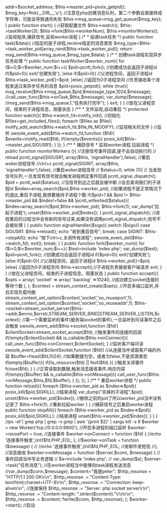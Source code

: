 <?php

class Worker{

    //监听socket

    protected $socket = NULL;

    //连接事件回调

    public $onConnect = NULL;

    public  $reusePort=1;

    //接收消息事件回调

    public $onMessage = NULL;

    public $workerNum=3; //子进程个数

    public  $allSocket; //存放所有socket

    public  $addr;

    protected $worker_pid; //子进程pid

    protected  $master_pid;//主进程id

    protected  $watch_fd;//文件监视的句柄

    protected  $task_worker_pid; //task进程id

    protected  $msg_queue; //队列的句柄

    public function __construct($socket_address) {

        //监听地址+端口

        $this->addr=$socket_address;

        $this->master_pid=posix_getpid();

        $msg_key=ftok(__DIR__,'u'); //注意在php创建消息队列，第二个参数会直接转成字符串，可能会导致通讯失败

        $this->msg_queue=msg_get_queue($msg_key);

    }



    public function start() {

        //获取配置文件

        $this->watch();

        $this->taskWorker(3);

        $this->fork($this->workerNum);

        $this->monitorWorkers(); //监视程序,捕获信号,监视worker进程

    }



    /*

     * 投递task任务

     */

    public function task($data){

        //指定的是子进程,receive指定的消息类型

        $msg_type=$this->task_worker_pid[array_rand($this->task_worker_pid)];

        return msg_send($this->msg_queue,$msg_type,$data);

    }

    /*

     * 创建task进程实现异步任务处理

     */

    public function taskWorker($worker_num){

        for ($i=0;$i<$worker_num;$i++){

            $pid=pcntl_fork(); //创建成功会返回子进程id

            if($pid<0){

                exit('创建失败');

            }else if($pid>0){

                //父进程空间，返回子进程id

                $this->task_worker_pid[]=$pid;

            }else{ //返回为0子进程空间

                 //负责接收某个进程发送过来异步任务的消息

                $pid=posix_getpid();

                 while (true){

                    msg_receive($this->msg_queue,$pid,$message_type,1024,$message);

                    //call_user_func($this->onTask,$this,$message);

                    var_dump($message);



                    //msg_send($this->msg_queue,1,"任务执行完毕");

                 }

                exit;

            }

        }

        //放在父进程空间，结束的子进程信息，阻塞状态

    }



    /**

     * 文件监视,自动重启

     */

    protected  function watch(){

        $this->watch_fd=inotify_init(); //初始化

        $files=get_included_files();

        foreach ($files as $file){

            inotify_add_watch($this->watch_fd,$file,IN_MODIFY); //监视相关的文件

        }

        //监听

        swoole_event_add($this->watch_fd,function ($fd){

            $events=inotify_read($fd);

            if(!empty($events)){

                posix_kill($this->master_pid,SIGUSR1);

            }

        });

    }

    /**

     * 捕获信号

     * 监视worker进程.拉起进程

     */

    public  function monitorWorkers (){

         //注册信号事件回调,是不会自动执行的

        // reload

        pcntl_signal(SIGUSR1, array($this, 'signalHandler'),false); //重启woker进程信号

        //ctrl+c

        pcntl_signal(SIGINT, array($this, 'signalHandler'),false); //重启woker进程信号



        //

        $status=0;

        while (1){

            // 当发现信号队列,一旦发现有信号就会触发进程绑定事件回调

            pcntl_signal_dispatch();

            $pid = pcntl_wait($status); //当信号到达之后就会被中断

            //会去查询我们的子进程id

            $index=array_search($pid,$this->worker_pid);

            //如果进程不是正常情况下的退出,重启子进程,我想要维持子进程个数

            if($pid>1 && $pid != $this->master_pid && $index!=false && !pcntl_wifexited($status)){

                     $index=array_search($pid,$this->worker_pid);

                     $this->fork(1);

                     var_dump('拉起子进程');

                     unset($this->worker_pid[$index]);

            }

            pcntl_signal_dispatch();

            //进程重启的过程当中会有新的信号过来,如果没有调用pcntl_signal_dispatch,信号不会被处理

        }

    }



    public function signalHandler($sigo){

        switch ($sigo){

            case SIGUSR1:

                $this->reload();

                echo "收到重启信号";

                break;

            case SIGINT:

                $this->stopAll();

                echo "按下ctrl+c,关闭所有进程";

                swoole_event_del($this->watch_fd);

                exit();

                break;

        }



    }

    public function fork($worker_num){

        for ($i=0;$i<$worker_num;$i++){

            $test=include 'index.php';

            var_dump($test);

            $pid=pcntl_fork(); //创建成功会返回子进程id

            if($pid<0){

                exit('创建失败');

            }else if($pid>0){

                //父进程空间，返回子进程id

                $this->worker_pid[]=$pid;

            }else{ //返回为0子进程空间

                $this->accept();//子进程负责接收客户端请求

                exit;

            }

        }

        //放在父进程空间，结束的子进程信息，阻塞状态



    }

    public  function  accept(){

        $opts = array(

            'socket' => array(

                'backlog' =>10240, //成功建立socket连接的等待个数

            ),

        );



      $context = stream_context_create($opts);

      //开启多端口监听,并且实现负载均衡

      stream_context_set_option($context,'socket','so_reuseport',1);

      stream_context_set_option($context,'socket','so_reuseaddr',1);

      $this->socket=stream_socket_server($this->addr,$errno,$errstr,STREAM_SERVER_BIND|STREAM_SERVER_LISTEN,$context);



        //第一个需要监听的事件(服务端socket的事件),一旦监听到可读事件之后会触发

        swoole_event_add($this->socket,function ($fd){

                $clientSocket=stream_socket_accept($fd);

                //触发事件的连接的回调

                if(!empty($clientSocket) && is_callable($this->onConnect)){

                    call_user_func($this->onConnect,$clientSocket);

                }

            //监听客户端可读

             swoole_event_add($clientSocket,function ($fd){

                //从连接当中读取客户端的内容

                $buffer=fread($fd,1024);

                //如果数据为空，或者为false,不是资源类型

                if(empty($buffer)){

                    if(!is_resource($fd) || feof($fd) ){

                        //触发关闭事件

                        fclose($fd);

                    }

                }

                //正常读取到数据,触发消息接收事件,响应内容

                if(!empty($buffer) && is_callable($this->onMessage)){

                    call_user_func($this->onMessage,$this,$fd,$buffer);

                }





            });

        });

    }





    /**

     * 重启worker进程

     */

    public  function reload(){

        foreach ($this->worker_pid as $index=>$pid){

            posix_kill($pid,SIGKILL); //结束进程

            var_dump("杀掉的子进程",$pid);

            unset($this->worker_pid[$index]); //删除之前的pid了所以worker_pid当中没有记录了

            $this->fork(1); //重新拉起worker

        }

    }



    //捕获信号之后重启worker进程

    public  function stopAll(){

        foreach ($this->worker_pid as $index=>$pid){

            posix_kill($pid,SIGKILL); //结束进程

            unset($this->worker_pid[$index]);

        }



    }



}





//ps -ef | grep php | grep -v grep | awk '{print $2}' | xargs kill -s 9

$worker = new Worker('tcp://0.0.0.0:9800');



//开启多进程的端口监听

$worker->reusePort = true;



//连接事件

$worker->onConnect = function ($fd) {

    //echo '连接事件触发',(int)$fd,PHP_EOL;

};



//$worker->onTask = function ($message) {

//    //echo '连接事件触发',(int)$fd,PHP_EOL;



        //发邮件发短信



//};



//消息接收

$worker->onMessage = function ($server,$conn, $message) {

    //事件回调当中写业务逻辑

    // $a=include 'index.php';

    // var_dump($a);



     $server->task("任务消息"); //在worker进程当中能够向task进程发送消息



    //var_dump($conn,$message);

    $content="我是peter";

    $http_resonse = "HTTP/1.1 200 OK\r\n";

    $http_resonse .= "Content-Type: text/html;charset=UTF-8\r\n";

    $http_resonse .= "Connection: keep-alive\r\n"; //连接保持

    $http_resonse .= "Server: php socket server\r\n";

    $http_resonse .= "Content-length: ".strlen($content)."\r\n\r\n";

    $http_resonse .= $content;

    fwrite($conn, $http_resonse);

};







$worker->start(); //启动




